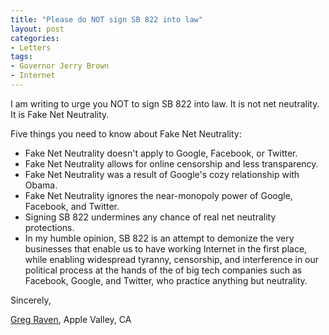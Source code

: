 ```yaml
---
title: "Please do NOT sign SB 822 into law"
layout: post
categories:
- Letters
tags:
- Governor Jerry Brown
- Internet
---
```


I am writing to urge you NOT to sign SB 822 into law. It is not net neutrality. It is Fake Net Neutrality.

Five things you need to know about Fake Net Neutrality:

- Fake Net Neutrality doesn't apply to Google, Facebook, or Twitter.
- Fake Net Neutrality allows for online censorship and less transparency.
- Fake Net Neutrality was a result of Google's cozy relationship with Obama.
- Fake Net Neutrality ignores the near-monopoly power of Google, Facebook, and Twitter.
- Signing SB 822 undermines any chance of real net neutrality protections.
- In my humble opinion, SB 822 is an attempt to demonize the very businesses that enable us to have working Internet in the first place, while enabling widespread tyranny, censorship, and interference in our political process at the hands of the of big tech companies such as Facebook, Google, and Twitter, who practice anything but neutrality.

Sincerely,

[Greg Raven](https://www.gregraven.org/), Apple Valley, CA
